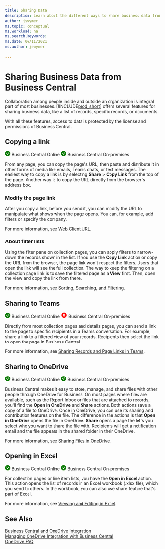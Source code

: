 ```yaml
---
title: Sharing Data
description: Learn about the different ways to share business data from  Business Central. 
author: jswymer
ms.topic: conceptual
ms.workload: na
ms.search.keywords:
ms.date: 06/11/2021
ms.author: jswymer

---
```

# Sharing Business Data from Business Central

Collaboration among people inside and outside an organization is integral part of most businesses. [!INCLUDE[prod_short](includes/prod_short.md)] offers several features for sharing business data, like a list of records, specific records, or documents. <!--, with others&mdash;even those people who don't have a Business Central license in some cases.-->

With all these features, access to data is protected by the license and permissions of Business Central.

## Copying a link

![Supported](media/check.png) Business Central Online ![Supported](media/check.png) Business Central On-premises

From any page, you can copy the page's URL, then paste and distribute it in other forms of media like emails, Teams chats, or text messages. The easiest way to copy a link is by selecting **Share** > **Copy Link** from the top of the page. Another way is to copy the URL directly from the browser's address box.

### Modify the page link

After you copy a link, before you send it, you can modify the URL to manipulate what shows when the page opens. You can, for example, add filters or specify the company.

For more information, see [Web Client URL](/dynamics365/business-central/dev-itpro/developer/devenv-web-client-urls).

### About filter lists

Using the filter pane on collection pages, you can apply filters to narrow-down the records shown in the list. If you use the **Copy Link** action or copy the URL from the browser, the page link won't respect the filters. Users that open the link will see the full collection. The way to keep the filtering on a collection page link is to save the filtered page as a **View** first. Then, open the view and copy the link from there.

For more information, see [Sorting, Searching, and Filtering](ui-enter-criteria-filters.md).
<!-- DOESNT WORK ny sorting or filtering you've done on lists will also be kept in the link, so those who open the page will see the same data as you. For more information, see [Sorting, Searching, and Filtering](ui-enter-criteria-filters.md). 

https://navdevvm-0604/BC200/?company=CRONUS%20International%20Ltd.&bookmark=27%3bEgAAAAJ7CDIAMQAyADMAMwA1ADcAMg%3d%3d&node=0000232e-8905-0000-0c5a-c400836bd2d2&page=22&filter=Customer.Name%20IS%20%27Somadis%27 seems to be node because this works: https://navdevvm-0604/BC200/?company=CRONUS%20International%20Ltd.&bookmark=27%3bEgAAAAJ7CDIAMQAyADMAMwA1ADcAMg%3d%3d&page=22&filter=Customer.Name%20IS%20%27Somadis%27-->

## Sharing to Teams

![Supported](media/check.png) Business Central Online ![Not Supported](media/x-icon.png) Business Central On-premises

Directly from most collection pages and details pages, you can send a link to the page to specific recipients in a Teams conversation. For example, share a link to a filtered view of your records. Recipients then select the link to open the page in Business Central.

For more information, see [Sharing Records and Page Links in Teams](across-working-with-teams.md).

## Sharing to OneDrive

![Supported](media/check.png) Business Central Online ![Supported](media/check.png) Business Central On-premises

Business Central makes it easy to store, manage, and share files with other people through OneDrive for Business. On most pages where files are available, such as the Report Inbox or files that are attached to records, you'll find the **Open in OneDrive** and **Share** actions. Both actions save a copy of a file to OneDrive. Once in OneDrive, you can use its sharing and contribution features on the file. The difference in the actions is that **Open in OneDrive** opens the file in OneDrive. **Share** opens a page the let's you select who you want to share the file with. Recipients will get a notification email and the file appears in the shared folder in their OneDrive.

For more information, see [Sharing Files in OneDrive](across-share-onedrive.md).

## Opening in Excel

![Supported](media/check.png) Business Central Online ![Supported](media/check.png) Business Central On-premises

For collection pages or line item lists, you have the **Open in Excel** action. This action opens the list of records in an Excel workbook (.xlsx file), which you send to others. In the workbook, you can also use share feature that's part of Excel.

For more information, see [Viewing and Editing in Excel](across-work-with-excel.md).

## See Also

[Business Central and OneDrive Integration](across-onedrive-overview.md)  
[Managing OneDrive Integration with Business Central](admin-onedrive-integration.md)  
[OneDrive FAQ](admin-onedrive-faq.md)